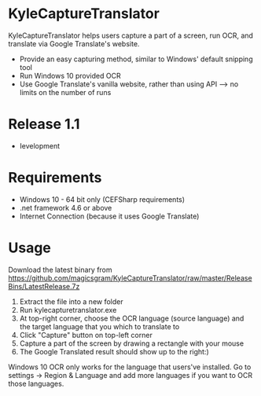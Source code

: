 # KyleCaptureTranslator
KyleCaptureTranslator helps users capture a part of a screen, run OCR, and translate via Google Translate's website.

  - Provide an easy capturing method, similar to Windows' default snipping tool
  - Run Windows 10 provided OCR
  - Use Google Translate's vanilla website, rather than using API --> no limits on the number of runs

# Release 1.1
  - Ievelopment

# Requirements
  - Windows 10 - 64 bit only (CEFSharp requirements)
  - .net framework 4.6 or above
  - Internet Connection (because it uses Google Translate)

# Usage
Download the latest binary from https://github.com/magicsgram/KyleCaptureTranslator/raw/master/ReleaseBins/LatestRelease.7z
1. Extract the file into a new folder
2. Run kylecapturetranslator.exe
3. At top-right corner, choose the OCR language (source language) and the target language that you which to translate to
4. Click "Capture" button on top-left corner
5. Capture a part of the screen by drawing a rectangle with your mouse
6. The Google Translated result should show up to the right:)

Windows 10 OCR only works for the language that users've installed. Go to settings -> Region & Language and add more languages if you want to OCR those languages.
